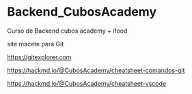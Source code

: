 # Backend_CubosAcademy
Curso de Backend cubos academy + ifood

site macete para Git

https://gitexplorer.com

https://hackmd.io/@CubosAcademy/cheatsheet-comandos-git

https://hackmd.io/@CubosAcademy/cheatsheet-vscode